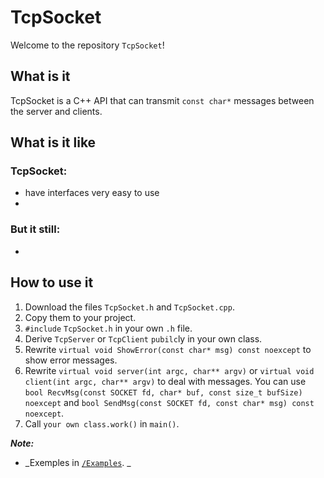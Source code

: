 # TcpSocket
Welcome to the repository `TcpSocket`! 
## What is it
TcpSocket is a C++ API that can transmit `const char*` messages between the server and clients.
## What is it like
### TcpSocket:
+ have interfaces very easy to use
+ 

### But it still:
- 

## How to use it
1. Download the files `TcpSocket.h` and `TcpSocket.cpp`. 
2. Copy them to your project. 
3. `#include` `TcpSocket.h` in your own `.h` file. 
4. Derive `TcpServer` or `TcpClient` `pubilc`ly in your own class. 
5. Rewrite `virtual void ShowError(const char* msg) const noexcept` to show error messages. 
6. Rewrite `virtual void server(int argc, char** argv)` or `virtual void client(int argc, char** argv)` to deal with messages. You can use `bool RecvMsg(const SOCKET fd, char* buf, const size_t bufSize) noexcept` and `bool SendMsg(const SOCKET fd, const char* msg) const noexcept`. 
7. Call `your own class.work()` in `main()`. 
  
_**Note:**_  
+ _Exemples in [`/Examples`](https://github.com/U-235238/TcpSocket/tree/1.0-Beta/Examples). _
